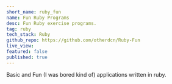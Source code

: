 ```yaml
---
short_name: ruby_fun
name: Fun Ruby Programs
desc: Fun Ruby exercise programs.
tag: ruby
tech_stack: Ruby
github_repo: https://github.com/otherdcn/Ruby-Fun
live_view: 
featured: false
published: true
---
```


Basic and Fun (I was bored kind of) applications written in ruby.
